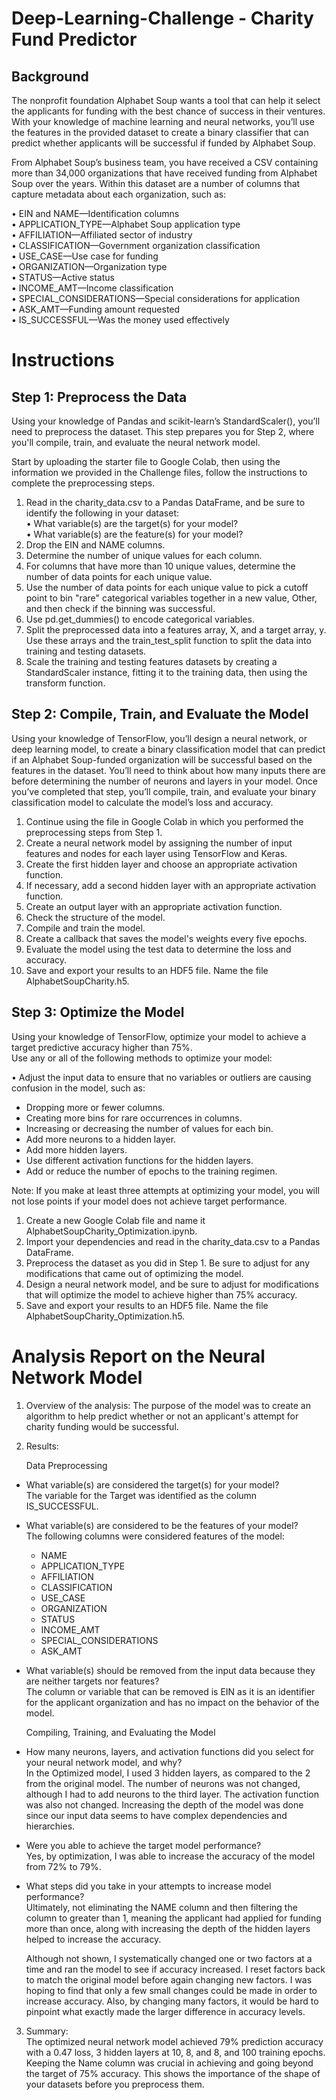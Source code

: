 # Deep-Learning-Challenge - Charity Fund Predictor


## Background
The nonprofit foundation Alphabet Soup wants a tool that can help it select the applicants for funding with the best chance of success in their ventures. With your knowledge of machine learning and neural networks, you’ll use the features in the provided dataset to create a binary classifier that can predict whether applicants will be successful if funded by Alphabet Soup.<br>

From Alphabet Soup’s business team, you have received a CSV containing more than 34,000 organizations that have received funding from Alphabet Soup over the years. Within this dataset are a number of columns that capture metadata about each organization, such as:<br>

•	EIN and NAME—Identification columns<br>
•	APPLICATION_TYPE—Alphabet Soup application type<br>
•	AFFILIATION—Affiliated sector of industry<br>
•	CLASSIFICATION—Government organization classification<br>
•	USE_CASE—Use case for funding<br>
•	ORGANIZATION—Organization type<br>
•	STATUS—Active status<br>
•	INCOME_AMT—Income classification<br>
•	SPECIAL_CONSIDERATIONS—Special considerations for application<br>
•	ASK_AMT—Funding amount requested<br>
•	IS_SUCCESSFUL—Was the money used effectively<br>

# Instructions

## Step 1: Preprocess the Data<br>
Using your knowledge of Pandas and scikit-learn’s StandardScaler(), you’ll need to preprocess the dataset. This step prepares you for Step 2, where you'll compile, train, and evaluate the neural network model.<br>

Start by uploading the starter file to Google Colab, then using the information we provided in the Challenge files, follow the instructions to complete the preprocessing steps.<br>

1.	Read in the charity_data.csv to a Pandas DataFrame, and be sure to identify the following in your dataset:<br>
•	What variable(s) are the target(s) for your model?<br>
•	What variable(s) are the feature(s) for your model?<br>
2.	Drop the EIN and NAME columns.
3.	Determine the number of unique values for each column.
4.	For columns that have more than 10 unique values, determine the number of data points for each unique value.
5.	Use the number of data points for each unique value to pick a cutoff point to bin "rare" categorical variables together in a new value, Other, and then check if the binning was successful.
6.	Use pd.get_dummies() to encode categorical variables.
7.	Split the preprocessed data into a features array, X, and a target array, y. Use these arrays and the train_test_split function to split the data into training and testing datasets.
8.	Scale the training and testing features datasets by creating a StandardScaler instance, fitting it to the training data, then using the transform function.<br>

## Step 2: Compile, Train, and Evaluate the Model<br>

Using your knowledge of TensorFlow, you’ll design a neural network, or deep learning model, to create a binary classification model that can predict if an Alphabet Soup-funded organization will be successful based on the features in the dataset. You’ll need to think about how many inputs there are before determining the number of neurons and layers in your model. Once you’ve completed that step, you’ll compile, train, and evaluate your binary classification model to calculate the model’s loss and accuracy.<br>

1.	Continue using the file in Google Colab in which you performed the preprocessing steps from Step 1.
2.	Create a neural network model by assigning the number of input features and nodes for each layer using TensorFlow and Keras.
3.	Create the first hidden layer and choose an appropriate activation function.
4.	If necessary, add a second hidden layer with an appropriate activation function.
5.	Create an output layer with an appropriate activation function.
6.	Check the structure of the model.
7.	Compile and train the model.
8.	Create a callback that saves the model's weights every five epochs.
9.	Evaluate the model using the test data to determine the loss and accuracy.
10.	Save and export your results to an HDF5 file. Name the file AlphabetSoupCharity.h5.<br>

## Step 3: Optimize the Model<br>

Using your knowledge of TensorFlow, optimize your model to achieve a target predictive accuracy higher than 75%.<br>
Use any or all of the following methods to optimize your model:<br>

•	Adjust the input data to ensure that no variables or outliers are causing confusion in the model, such as:<br>
  * Dropping more or fewer columns.<br>
  * Creating more bins for rare occurrences in columns.<br>
  *	Increasing or decreasing the number of values for each bin.<br>
  *	Add more neurons to a hidden layer.<br>
  *	Add more hidden layers.<br>
  *	Use different activation functions for the hidden layers.<br>
  *	Add or reduce the number of epochs to the training regimen.<br>

Note: If you make at least three attempts at optimizing your model, you will not lose points if your model does not achieve target performance.<br>

1.	Create a new Google Colab file and name it AlphabetSoupCharity_Optimization.ipynb.
2.	Import your dependencies and read in the charity_data.csv to a Pandas DataFrame.
3.	Preprocess the dataset as you did in Step 1. Be sure to adjust for any modifications that came out of optimizing the model.
4.	Design a neural network model, and be sure to adjust for modifications that will optimize the model to achieve higher than 75% accuracy.
5.	Save and export your results to an HDF5 file. Name the file AlphabetSoupCharity_Optimization.h5.<br>

# Analysis Report on the Neural Network Model

1. Overview of the analysis: The purpose of the model was to create an algorithm to help predict whether or not an applicant's attempt for charity funding would be successful.
2. Results:<br>

   Data Preprocessing
   
 * What variable(s) are considered the target(s) for your model?<br>
   The variable for the Target was identified as the column IS_SUCCESSFUL.
 * What variable(s) are considered to be the features of your model?<br>
   The following columns were considered features of the model:
   * NAME
   * APPLICATION_TYPE
   * AFFILIATION
   * CLASSIFICATION
   * USE_CASE
   * ORGANIZATION
   * STATUS
   * INCOME_AMT
   * SPECIAL_CONSIDERATIONS
   * ASK_AMT
 * What variable(s) should be removed from the input data because they are neither targets nor features?<br>
   The column or variable that can be removed is EIN as it is an identifier for the applicant organization and has no impact on the behavior of the model.<br>
   

   Compiling, Training, and Evaluating the Model

 * How many neurons, layers, and activation functions did you select for your neural network model, and why?<br>
   In the Optimized model, I used 3 hidden layers, as compared to the 2 from the original model. The number of neurons was not changed, although I had to add neurons to the third layer. The activation function was also not changed. Increasing the depth of the model was done since our input data seems to have complex dependencies and hierarchies.
 * Were you able to achieve the target model performance?<br>
   Yes, by optimization, I was able to increase the accuracy of the model from 72% to 79%.
 * What steps did you take in your attempts to increase model performance?<br>
   Ultimately, not eliminating the NAME column and then filtering the column to greater than 1, meaning the applicant had applied for funding more than once, along with increasing the depth of the hidden layers helped to increase the accuracy.<br>
   
   Although not shown, I systematically changed one or two factors at a time and ran the model to see if accuracy increased. I reset factors back to match the original model before again changing new factors. I was hoping to find that only a few small changes could be made in order to increase accuracy. Also, by changing many factors, it would be hard to pinpoint what exactly made the larger difference in accuracy levels.<br>
   
   
3. Summary:<br>
The optimized neural network model achieved 79% prediction accuracy with a 0.47 loss, 3 hidden layers at 10, 8, and 8, and 100 training epochs. Keeping the Name column was crucial in achieving and going beyond the target of 75% accuracy. This shows the importance of the shape of your datasets before you preprocess them.


